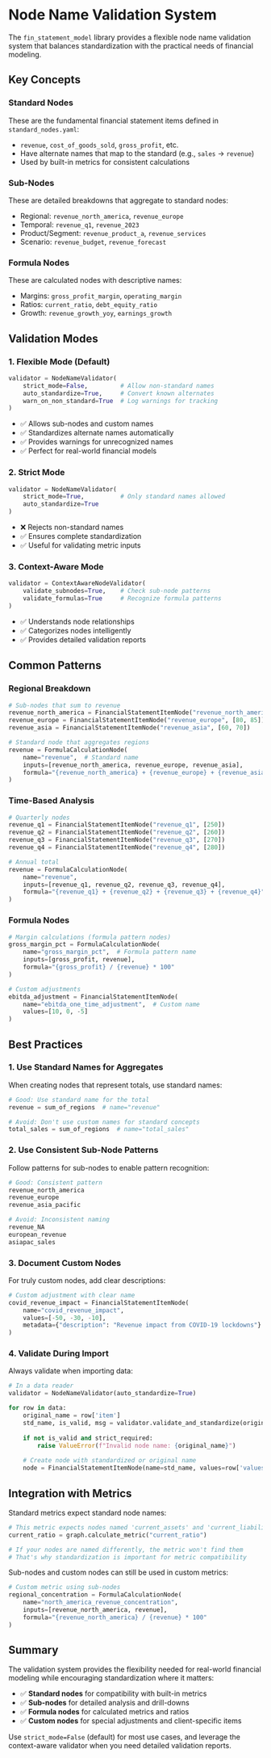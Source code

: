 # Node Name Validation System

The `fin_statement_model` library provides a flexible node name validation system that balances standardization with the practical needs of financial modeling.

## Key Concepts

### Standard Nodes
These are the fundamental financial statement items defined in `standard_nodes.yaml`:
- `revenue`, `cost_of_goods_sold`, `gross_profit`, etc.
- Have alternate names that map to the standard (e.g., `sales` → `revenue`)
- Used by built-in metrics for consistent calculations

### Sub-Nodes
These are detailed breakdowns that aggregate to standard nodes:
- Regional: `revenue_north_america`, `revenue_europe`
- Temporal: `revenue_q1`, `revenue_2023`
- Product/Segment: `revenue_product_a`, `revenue_services`
- Scenario: `revenue_budget`, `revenue_forecast`

### Formula Nodes
These are calculated nodes with descriptive names:
- Margins: `gross_profit_margin`, `operating_margin`
- Ratios: `current_ratio`, `debt_equity_ratio`
- Growth: `revenue_growth_yoy`, `earnings_growth`

## Validation Modes

### 1. Flexible Mode (Default)
```python
validator = NodeNameValidator(
    strict_mode=False,         # Allow non-standard names
    auto_standardize=True,     # Convert known alternates
    warn_on_non_standard=True  # Log warnings for tracking
)
```
- ✅ Allows sub-nodes and custom names
- ✅ Standardizes alternate names automatically
- ✅ Provides warnings for unrecognized names
- ✅ Perfect for real-world financial models

### 2. Strict Mode
```python
validator = NodeNameValidator(
    strict_mode=True,          # Only standard names allowed
    auto_standardize=True
)
```
- ❌ Rejects non-standard names
- ✅ Ensures complete standardization
- ✅ Useful for validating metric inputs

### 3. Context-Aware Mode
```python
validator = ContextAwareNodeValidator(
    validate_subnodes=True,    # Check sub-node patterns
    validate_formulas=True     # Recognize formula patterns
)
```
- ✅ Understands node relationships
- ✅ Categorizes nodes intelligently
- ✅ Provides detailed validation reports

## Common Patterns

### Regional Breakdown
```python
# Sub-nodes that sum to revenue
revenue_north_america = FinancialStatementItemNode("revenue_north_america", [100, 110])
revenue_europe = FinancialStatementItemNode("revenue_europe", [80, 85])
revenue_asia = FinancialStatementItemNode("revenue_asia", [60, 70])

# Standard node that aggregates regions
revenue = FormulaCalculationNode(
    name="revenue",  # Standard name
    inputs=[revenue_north_america, revenue_europe, revenue_asia],
    formula="{revenue_north_america} + {revenue_europe} + {revenue_asia}"
)
```

### Time-Based Analysis
```python
# Quarterly nodes
revenue_q1 = FinancialStatementItemNode("revenue_q1", [250])
revenue_q2 = FinancialStatementItemNode("revenue_q2", [260])
revenue_q3 = FinancialStatementItemNode("revenue_q3", [270])
revenue_q4 = FinancialStatementItemNode("revenue_q4", [280])

# Annual total
revenue = FormulaCalculationNode(
    name="revenue",
    inputs=[revenue_q1, revenue_q2, revenue_q3, revenue_q4],
    formula="{revenue_q1} + {revenue_q2} + {revenue_q3} + {revenue_q4}"
)
```

### Formula Nodes
```python
# Margin calculations (formula pattern nodes)
gross_margin_pct = FormulaCalculationNode(
    name="gross_margin_pct",  # Formula pattern name
    inputs=[gross_profit, revenue],
    formula="{gross_profit} / {revenue} * 100"
)

# Custom adjustments
ebitda_adjustment = FinancialStatementItemNode(
    name="ebitda_one_time_adjustment",  # Custom name
    values=[10, 0, -5]
)
```

## Best Practices

### 1. Use Standard Names for Aggregates
When creating nodes that represent totals, use standard names:
```python
# Good: Use standard name for the total
revenue = sum_of_regions  # name="revenue"

# Avoid: Don't use custom names for standard concepts
total_sales = sum_of_regions  # name="total_sales" 
```

### 2. Use Consistent Sub-Node Patterns
Follow patterns for sub-nodes to enable pattern recognition:
```python
# Good: Consistent pattern
revenue_north_america
revenue_europe
revenue_asia_pacific

# Avoid: Inconsistent naming
revenue_NA
european_revenue
asiapac_sales
```

### 3. Document Custom Nodes
For truly custom nodes, add clear descriptions:
```python
# Custom adjustment with clear name
covid_revenue_impact = FinancialStatementItemNode(
    name="covid_revenue_impact",
    values=[-50, -30, -10],
    metadata={"description": "Revenue impact from COVID-19 lockdowns"}
)
```

### 4. Validate During Import
Always validate when importing data:
```python
# In a data reader
validator = NodeNameValidator(auto_standardize=True)

for row in data:
    original_name = row['item']
    std_name, is_valid, msg = validator.validate_and_standardize(original_name)
    
    if not is_valid and strict_required:
        raise ValueError(f"Invalid node name: {original_name}")
    
    # Create node with standardized or original name
    node = FinancialStatementItemNode(name=std_name, values=row['values'])
```

## Integration with Metrics

Standard metrics expect standard node names:
```python
# This metric expects nodes named 'current_assets' and 'current_liabilities'
current_ratio = graph.calculate_metric("current_ratio")

# If your nodes are named differently, the metric won't find them
# That's why standardization is important for metric compatibility
```

Sub-nodes and custom nodes can still be used in custom metrics:
```python
# Custom metric using sub-nodes
regional_concentration = FormulaCalculationNode(
    name="north_america_revenue_concentration",
    inputs=[revenue_north_america, revenue],
    formula="{revenue_north_america} / {revenue} * 100"
)
```

## Summary

The validation system provides the flexibility needed for real-world financial modeling while encouraging standardization where it matters:

- ✅ **Standard nodes** for compatibility with built-in metrics
- ✅ **Sub-nodes** for detailed analysis and drill-downs
- ✅ **Formula nodes** for calculated metrics and ratios
- ✅ **Custom nodes** for special adjustments and client-specific items

Use `strict_mode=False` (default) for most use cases, and leverage the context-aware validator when you need detailed validation reports. 